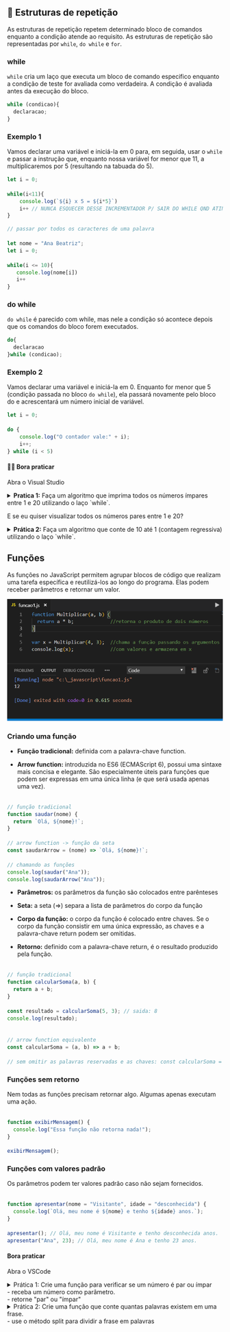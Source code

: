 ## 🔁 Estruturas de repetição

As estruturas de repetição repetem determinado bloco de comandos enquanto a condição atende ao requisito. As estruturas de repetição são representadas por `while`, `do while` e `for`.
  
### while

`while` cria um laço que executa um bloco de comando especifico enquanto a condição de teste for avaliada como verdadeira. A condição é avaliada antes da execução do bloco.

```javascript
while (condicao){
  declaracao;
}
```

### Exemplo 1

Vamos declarar uma variável e iniciá-la em 0 para, em seguida, usar o `while` e passar a instrução que, enquanto nossa variável for menor que 11, a multiplicaremos por 5 (resultando na tabuada do 5).

```javascript
let i = 0;

while(i<11){
    console.log(`${i} x 5 = ${i*5}`)
    i++ // NUNCA ESQUECER DESSE INCREMENTADOR P/ SAIR DO WHILE QND ATINGIR A CONDICAO. CASO CONTRARIO ENTRARÁ NO LOOP INFINITO
}
 ```

 ```javascript
 // passar por todos os caracteres de uma palavra 

let nome = "Ana Beatriz";
let i = 0;

while(i <= 10){
    console.log(nome[i])
    i++ 
}
 ```
 
### do while

`do while` é parecido com while, mas nele a condição só acontece depois que os comandos do bloco forem executados.

```javascript
do{
  declaracao
}while (condicao);
```

### Exemplo 2
Vamos declarar uma variável e iniciá-la em 0. Enquanto for menor que 5 (condição passada no bloco `do while`), ela passará novamente pelo bloco do e acrescentará um número inicial de variável.

```javascript
let i = 0;

do {
    console.log("O contador vale:" + i);
    i++;
} while (i < 5)
```

#### 🏋🏽 Bora praticar 
  Abra o Visual Studio 

 <details>  
 <summary><b>Pratica 1:</b> Faça um algoritmo que imprima todos os números ímpares entre 1 e 20 utilizando o laço `while`.</summary>
 
 ```javascript
let i = 1; // Contador

while (i <= 20) {
    if (i % 2 !== 0) { // Verifica se o número é ímpar
        console.log(i);
    }
    i++; // Incrementa o contador
}
```
</details>

E se eu quiser visualizar todos os números pares entre 1 e 20?
 
 <details> <summary><b>Prática 2:</b> Faça um algoritmo que conte de 10 até 1 (contagem regressiva) utilizando o laço `while`.</summary>

```javascript
let i = 10; // início da contagem regressiva

while (i >= 1) {
    console.log(i);
    i--; // decrementa o contador
}

console.log("Lançar!");
```

 </details>

## Funções
As funções no JavaScript permitem agrupar blocos de código que realizam uma tarefa específica e reutilizá-los ao longo do programa. Elas podem receber parâmetros e retornar um valor.

<p align="center">
  <img width="600" src= "../img/funcoes.png"> 
</p>

### Criando uma função
  - <b>Função tradicional:</b> definida com a palavra-chave function.

  - <b>Arrow function:</b> introduzida no ES6 (ECMAScript 6), possui uma sintaxe mais concisa e elegante. São especialmente úteis para funções que podem ser expressas em uma única linha (e que será usada apenas uma vez).

```javascript

// função tradicional
function saudar(nome) {
  return `Olá, ${nome}!`;
}

// arrow function -> função da seta
const saudarArrow = (nome) => `Olá, ${nome}!`;

// chamando as funções
console.log(saudar("Ana"));
console.log(saudarArrow("Ana"));

```

- <b>Parâmetros:</b> os parâmetros da função são colocados entre parênteses

- <b>Seta:</b> a seta (=>) separa a lista de parâmetros do corpo da função

- <b>Corpo da função:</b> o corpo da função é colocado entre chaves. Se o corpo da função consistir em uma única expressão, as chaves e a palavra-chave return podem ser omitidas.

- <b>Retorno:</b> definido com a palavra-chave return, é o resultado produzido pela função.

```javascript

// função tradicional
function calcularSoma(a, b) {
  return a + b;
}

const resultado = calcularSoma(5, 3); // saida: 8
console.log(resultado);


// arrow function equivalente
const calcularSoma = (a, b) => a + b;

// sem omitir as palavras reservadas e as chaves: const calcularSoma = (a, b) => { return a + b };

```

### Funções sem retorno
Nem todas as funções precisam retornar algo. Algumas apenas executam uma ação.

```javascript

function exibirMensagem() {
  console.log("Essa função não retorna nada!");
}

exibirMensagem();

```

### Funções com valores padrão
Os parâmetros podem ter valores padrão caso não sejam fornecidos.

```javascript

function apresentar(nome = "Visitante", idade = "desconhecida") {
  console.log(`Olá, meu nome é ${nome} e tenho ${idade} anos.`);
}

apresentar(); // Olá, meu nome é Visitante e tenho desconhecida anos.
apresentar("Ana", 23); // Olá, meu nome é Ana e tenho 23 anos.

```

#### Bora praticar 
  Abra o VSCode

  <details>
    <summary>Prática 1: Crie uma função para verificar se um número é par ou ímpar <br> 
    - receba um número como parâmetro. <br>
    - retorne "par" ou "ímpar"
    </summary>
    

```javascript

function verificarParOuImpar(numero) {
    if (numero % 2 === 0) {
        return "par";
    } else {
        return "ímpar";
    }
}

console.log(verificarParOuImpar(7)); // ímpar

```
  </details>


  <details>
    <summary>Prática 2: Crie uma função que conte quantas palavras existem em uma frase. <br> 
    - use o método split para dividir a frase em palavras
    </summary>
    

```javascript

const contarPalavras = (frase) => frase.split(" ").length;

console.log(contarPalavras("JavaScript é uma linguagem divertida!")); // 5

```
  </details>


  